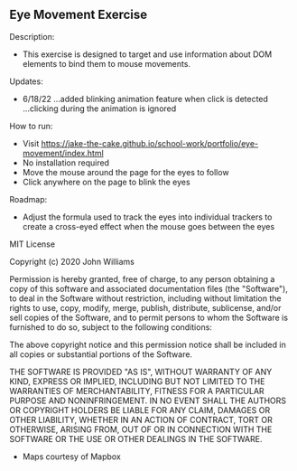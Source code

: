 ## Eye Movement Exercise

Description:
- This exercise is designed to target and use information about DOM elements to bind them to mouse movements.

Updates:
- 6/18/22
...added blinking animation feature when click is detected
...clicking during the animation is ignored

How to run:
- Visit https://jake-the-cake.github.io/school-work/portfolio/eye-movement/index.html
- No installation required
- Move the mouse around the page for the eyes to follow
- Click anywhere on the page to blink the eyes

Roadmap:
- Adjust the formula used to track the eyes into individual trackers to create a cross-eyed effect when the mouse goes between the eyes

MIT License

Copyright (c) 2020 John Williams

Permission is hereby granted, free of charge, to any person obtaining a copy
of this software and associated documentation files (the "Software"), to deal
in the Software without restriction, including without limitation the rights
to use, copy, modify, merge, publish, distribute, sublicense, and/or sell
copies of the Software, and to permit persons to whom the Software is
furnished to do so, subject to the following conditions:

The above copyright notice and this permission notice shall be included in all
copies or substantial portions of the Software.

THE SOFTWARE IS PROVIDED "AS IS", WITHOUT WARRANTY OF ANY KIND, EXPRESS OR
IMPLIED, INCLUDING BUT NOT LIMITED TO THE WARRANTIES OF MERCHANTABILITY,
FITNESS FOR A PARTICULAR PURPOSE AND NONINFRINGEMENT. IN NO EVENT SHALL THE
AUTHORS OR COPYRIGHT HOLDERS BE LIABLE FOR ANY CLAIM, DAMAGES OR OTHER
LIABILITY, WHETHER IN AN ACTION OF CONTRACT, TORT OR OTHERWISE, ARISING FROM,
OUT OF OR IN CONNECTION WITH THE SOFTWARE OR THE USE OR OTHER DEALINGS IN THE
SOFTWARE.

- Maps courtesy of Mapbox